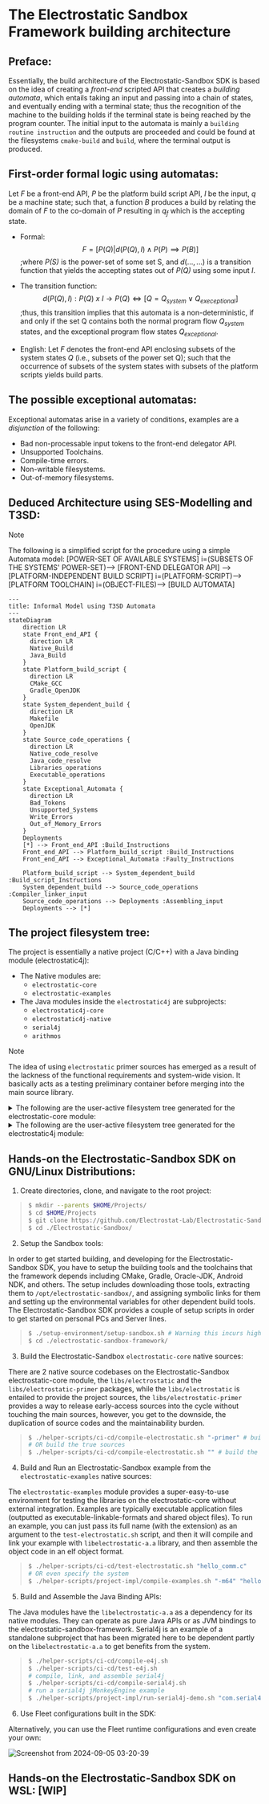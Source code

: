 # The Electrostatic Sandbox Framework building architecture

## Preface:
Essentially, the build architecture of the Electrostatic-Sandbox SDK is based on the idea of creating a _front-end_ scripted API that creates a _building automata_, which entails taking an input and passing into a chain of states, and eventually ending with a terminal state; thus the recognition of the machine to the building holds if the terminal state is being reached by the program counter. The initial input to the automata is mainly a `building routine instruction` and the outputs are proceeded and could be found at the filesystems `cmake-build` and `build`, where the terminal output is produced.

## First-order formal logic using automatas:
Let _F_ be a front-end API, _P_ be the platform build script API, _I_ be the input, _q_ be a machine state; such that, a function _B_ produces a build by relating the domain of _F_ to the co-domain of _P_ resulting in $q_f$ which is the accepting state.

* Formal:
$$F = [P(Q) | d(P(Q), I) \land P(P) \implies P(B)]$$ ;where _P(S)_ is the power-set of some set S, and $d(..., ...)$ is a transition function that yields the accepting states out of _P(Q)_ using some input _I_.

* The transition function: $$d(P(Q), I): P(Q)\ x\ I \rightarrow P(Q) \iff [Q = Q_{system} \vee Q_{execeptional}]$$ ;thus, this transition implies that this automata is a non-deterministic, if and only if the set Q contains both the normal program flow $Q_{system}$ states, and the exceptional program flow states $Q_{exceptional}$. 

* English: Let _F_ denotes the front-end API enclosing subsets of the system states _Q_ (i.e., subsets of the power set Q); such that the occurrence of subsets of the system states with subsets of the platform scripts yields build parts. 

## The possible exceptional automatas:
Exceptional automatas arise in a variety of conditions, examples are a _disjunction_ of the following:
* Bad non-processable input tokens to the front-end delegator API.
* Unsupported Toolchains.
* Compile-time errors.
* Non-writable filesystems.
* Out-of-memory filesystems.

## Deduced Architecture using SES-Modelling and T3SD:

> [!NOTE]
> The following is a simplified script for the procedure using a simple Automata model:
> [POWER-SET OF AVAILABLE SYSTEMS] i=(SUBSETS OF THE SYSTEMS' POWER-SET)--> [FRONT-END DELEGATOR API] --> [PLATFORM-INDEPENDENT BUILD SCRIPT] i=(PLATFORM-SCRIPT)--> [PLATFORM TOOLCHAIN] i=(OBJECT-FILES)--> [BUILD AUTOMATA] 
>

```mermaid
---
title: Informal Model using T3SD Automata 
---
stateDiagram
    direction LR
    state Front_end_API {
      direction LR
      Native_Build
      Java_Build
    }
    state Platform_build_script {
      direction LR
      CMake_GCC
      Gradle_OpenJDK
    }
    state System_dependent_build {
      direction LR
      Makefile
      OpenJDK
    }
    state Source_code_operations {
      direction LR
      Native_code_resolve
      Java_code_resolve
      Libraries_operations
      Executable_operations
    }
    state Exceptional_Automata {
      direction LR
      Bad_Tokens
      Unsupported_Systems
      Write_Errors
      Out_of_Memory_Errors
    }
    Deployments
    [*] --> Front_end_API :Build_Instructions
    Front_end_API --> Platform_build_script :Build_Instructions
    Front_end_API --> Exceptional_Automata :Faulty_Instructions
    
    Platform_build_script --> System_dependent_build :Build_script_Instructions
    System_dependent_build --> Source_code_operations :Compiler_linker_input
    Source_code_operations --> Deployments :Assembling_input
    Deployments --> [*]
```
## The project filesystem tree: 
The project is essentially a native project (C/C++) with a Java binding module (electrostatic4j):
* The Native modules are:
    - `electrostatic-core`
    - `electrostatic-examples`
* The Java modules inside the `electrostatic4j` are subprojects:
    - `electrostatic4j-core`
    - `electrostatic4j-native`
    - `serial4j`
    - `arithmos`

> [!NOTE]
> The idea of using `electrostatic` primer sources has emerged as a result of the lackness of the functional requirements and system-wide vision. It basically acts as a testing preliminary container before merging into the main source library.

<details>
  <summary>The following are the user-active filesystem tree generated for the electrostatic-core module:</summary>
    
```bash
├── src
│   ├── include
│   │   └── electrostatic
│   │       ├── algorithm
│   │       │   ├── arithmos
│   │       │   │   ├── adt
│   │       │   │   │   ├── list.h
│   │       │   │   │   ├── map.h
│   │       │   │   │   ├── queue.h
│   │       │   │   │   └── stack.h
│   │       │   │   ├── algebra
│   │       │   │   │   └── switching.h
│   │       │   │   ├── list
│   │       │   │   │   ├── contiguous_buffer.h
│   │       │   │   │   └── linked_buffer.h
│   │       │   │   ├── memory
│   │       │   │   │   └── patcher.h
│   │       │   │   ├── queue
│   │       │   │   │   ├── concurrent_linked_queue.h
│   │       │   │   │   └── linked_queue.h
│   │       │   │   ├── README.md
│   │       │   │   └── vectorspaces
│   │       │   │       ├── coordinate.h
│   │       │   │       └── vector2d
│   │       │   │           └── vector2d.h
│   │       │   ├── automata
│   │       │   │   └── info.txt
│   │       │   ├── di
│   │       │   │   └── info.txt
│   │       │   └── ecs
│   │       │       └── info.txt
│   │       ├── comm
│   │       │   ├── comm.h
│   │       │   └── info.txt
│   │       ├── sys
│   │       │   ├── electrofs
│   │       │   │   └── info.txt
│   │       │   ├── electrohid
│   │       │   │   └── info.txt
│   │       │   ├── electromemory
│   │       │   │   └── info.txt
│   │       │   ├── electroparallel
│   │       │   │   └── info.txt
│   │       │   ├── electropci
│   │       │   │   └── info.txt
│   │       │   ├── electroserial
│   │       │   │   ├── info.txt
│   │       │   │   └── linux
│   │       │   │       └── info.md
│   │       │   ├── electrosockets
│   │       │   │   └── info.txt
│   │       │   └── electrousbfs
│   │       │       └── info.txt
│   │       └── util
│   │           ├── console
│   │           │   └── colors.h
│   │           ├── errno
│   │           │   └── errno.h
│   │           ├── loader
│   │           │   └── dll_loader.h
│   │           └── unit-testing
│   │               └── unit_test.h
│   └── libs
│       ├── electrostatic
│       │   ├── algorithm
│       │   │   ├── arithmos
│       │   │   │   └── info.txt
│       │   │   ├── automata
│       │   │   │   └── info.txt
│       │   │   ├── di
│       │   │   │   └── info.txt
│       │   │   └── ecs
│       │   │       └── info.txt
│       │   ├── comm
│       │   │   ├── info.txt
│       │   │   └── init_protocol.c
│       │   ├── platform
│       │   │   ├── android
│       │   │   │   └── sys
│       │   │   │       ├── electrofs
│       │   │   │       │   └── info.txt
│       │   │   │       ├── electrohid
│       │   │   │       │   └── info.txt
│       │   │   │       ├── electromemory
│       │   │   │       │   └── info.txt
│       │   │   │       ├── electroparallel
│       │   │   │       │   └── info.txt
│       │   │   │       ├── electropci
│       │   │   │       │   └── info.txt
│       │   │   │       ├── electroserial
│       │   │   │       │   └── info.txt
│       │   │   │       ├── electrosockets
│       │   │   │       │   └── info.txt
│       │   │   │       └── electrousbfs
│       │   │   │           └── info.txt
│       │   │   ├── linux
│       │   │   │   └── sys
│       │   │   │       ├── electrofs
│       │   │   │       │   └── info.txt
│       │   │   │       ├── electrohid
│       │   │   │       │   └── info.txt
│       │   │   │       ├── electromemory
│       │   │   │       │   └── info.txt
│       │   │   │       ├── electroparallel
│       │   │   │       │   └── info.txt
│       │   │   │       ├── electropci
│       │   │   │       │   └── info.txt
│       │   │   │       ├── electroserial
│       │   │   │       │   └── info.txt
│       │   │   │       ├── electrosockets
│       │   │   │       │   └── info.txt
│       │   │   │       └── electrousbfs
│       │   │   │           └── info.txt
│       │   │   └── mcu
│       │   │       └── info.txt
│       │   └── util
│       │       └── info.txt
│       └── electrostatic-primer
│           ├── algorithm
│           │   ├── arithmos
│           │   │   ├── algebra
│           │   │   │   └── switching
│           │   │   │       ├── switching_and.c
│           │   │   │       ├── switching_not.c
│           │   │   │       ├── switching_or.c
│           │   │   │       └── switching_xor.c
│           │   │   ├── info.txt
│           │   │   ├── list
│           │   │   │   ├── contiguous_buffer.c
│           │   │   │   ├── linked_buffer.c
│           │   │   │   └── list.c
│           │   │   ├── queue
│           │   │   │   ├── linked_queue.c
│           │   │   │   └── queue.c
│           │   │   └── vector2d
│           │   │       ├── vector2d_add.c
│           │   │       ├── vector2d_angle.c
│           │   │       ├── vector2d_are_dependent.c
│           │   │       ├── vector2d_are_parallel.c
│           │   │       ├── vector2d_are_perpendicular.c
│           │   │       ├── vector2d_cross_product.c
│           │   │       ├── vector2d_distance.c
│           │   │       ├── vector2d_divide.c
│           │   │       ├── vector2d_dot_product.c
│           │   │       ├── vector2d_extrapolate.c
│           │   │       ├── vector2d_interpolate.c
│           │   │       ├── vector2d_length.c
│           │   │       ├── vector2d_normalize.c
│           │   │       ├── vector2d_polar.c
│           │   │       ├── vector2d_product.c
│           │   │       ├── vector2d_scalar_add.c
│           │   │       ├── vector2d_scalar_divide.c
│           │   │       ├── vector2d_scalar_moduluo.c
│           │   │       ├── vector2d_scalar_multiply.c
│           │   │       ├── vector2d_scalar_subtract.c
│           │   │       └── vector2d_subtract.c
│           │   ├── automata
│           │   │   └── info.txt
│           │   ├── di
│           │   │   └── info.txt
│           │   └── ecs
│           │       └── info.txt
│           ├── comm
│           │   ├── info.txt
│           │   └── init_protocol.c
│           ├── platform
│           │   ├── android
│           │   │   └── sys
│           │   │       ├── electrofs
│           │   │       │   └── info.txt
│           │   │       ├── electrohid
│           │   │       │   └── info.txt
│           │   │       ├── electromemory
│           │   │       │   └── info.txt
│           │   │       ├── electroparallel
│           │   │       │   └── info.txt
│           │   │       ├── electropci
│           │   │       │   └── info.txt
│           │   │       ├── electroserial
│           │   │       │   └── info.txt
│           │   │       ├── electrosockets
│           │   │       │   └── info.txt
│           │   │       └── electrousbfs
│           │   │           └── info.txt
│           │   ├── linux
│           │   │   └── sys
│           │   │       ├── electrofs
│           │   │       │   └── info.txt
│           │   │       ├── electrohid
│           │   │       │   └── info.txt
│           │   │       ├── electromemory
│           │   │       │   └── info.txt
│           │   │       ├── electroparallel
│           │   │       │   └── info.txt
│           │   │       ├── electropci
│           │   │       │   └── info.txt
│           │   │       ├── electroserial
│           │   │       │   └── info.txt
│           │   │       ├── electrosockets
│           │   │       │   └── info.txt
│           │   │       └── electrousbfs
│           │   │           └── info.txt
│           │   └── mcu
│           │       └── info.txt
│           └── util
│               ├── info.txt
│               ├── loader
│               │   └── dll_loader.c
│               ├── logging
│               └── unit-testing
│                   └── unit_test.c
```
</details>

<details>
  <summary>The following are the user-active filesystem tree generated for the electrostatic4j module:</summary>
  
```shell
├── arithmos4j
│   ├── arithmos4j-core
│   │   ├── build.gradle
│   │   └── java
│   │       └── electrostatic4j
│   │           └── arithmos
│   │               └── HelloWorld.java
│   ├── arithmos4j-examples
│   │   ├── build.gradle
│   │   └── java
│   │       └── electrostatic4j
│   │           └── arithmos
│   │               └── HelloWorld.java
│   └── arithmos4j-native
│       ├── build.gradle
│       └── src
│           ├── include
│           │   └── jni
│           └── lib
│               └── jni
├── electrostatic4j-core
│   ├── build.gradle
│   └── src
│       └── main
│           └── java
│               └── electrostatic4j
│                   ├── NativeLibrary.java
│                   └── util
│                       └── loader
│                           ├── NativeImageLoader.java
│                           └── package-info.java
├── electrostatic4j-examples
│   ├── build.gradle
│   └── src
│       └── main
│           └── java
│               └── electrostatic4j
│                   └── examples
│                       └── Launcher.java
├── electrostatic4j-native
│   ├── build.gradle
│   ├── dependencies
│   │   ├── include
│   │   │   └── electrostatic
│   │   │       ├── algorithm
│   │   │       │   ├── arithmos
│   │   │       │   │   ├── adt
│   │   │       │   │   │   ├── list.h
│   │   │       │   │   │   ├── map.h
│   │   │       │   │   │   ├── queue.h
│   │   │       │   │   │   └── stack.h
│   │   │       │   │   ├── algebra
│   │   │       │   │   │   └── switching.h
│   │   │       │   │   ├── list
│   │   │       │   │   │   ├── contiguous_buffer.h
│   │   │       │   │   │   └── linked_buffer.h
│   │   │       │   │   ├── memory
│   │   │       │   │   │   └── patcher.h
│   │   │       │   │   ├── queue
│   │   │       │   │   │   ├── concurrent_linked_queue.h
│   │   │       │   │   │   └── linked_queue.h
│   │   │       │   │   ├── README.md
│   │   │       │   │   └── vectorspaces
│   │   │       │   │       ├── coordinate.h
│   │   │       │   │       └── vector2d
│   │   │       │   │           └── vector2d.h
│   │   │       │   ├── automata
│   │   │       │   │   └── info.txt
│   │   │       │   ├── di
│   │   │       │   │   └── info.txt
│   │   │       │   └── ecs
│   │   │       │       └── info.txt
│   │   │       ├── comm
│   │   │       │   ├── comm.h
│   │   │       │   └── info.txt
│   │   │       ├── sys
│   │   │       │   ├── electrofs
│   │   │       │   │   └── info.txt
│   │   │       │   ├── electrohid
│   │   │       │   │   └── info.txt
│   │   │       │   ├── electromemory
│   │   │       │   │   └── info.txt
│   │   │       │   ├── electroparallel
│   │   │       │   │   └── info.txt
│   │   │       │   ├── electropci
│   │   │       │   │   └── info.txt
│   │   │       │   ├── electroserial
│   │   │       │   │   ├── info.txt
│   │   │       │   │   └── linux
│   │   │       │   │       └── info.md
│   │   │       │   ├── electrosockets
│   │   │       │   │   └── info.txt
│   │   │       │   └── electrousbfs
│   │   │       │       └── info.txt
│   │   │       └── util
│   │   │           ├── console
│   │   │           │   └── colors.h
│   │   │           ├── errno
│   │   │           │   └── errno.h
│   │   │           ├── loader
│   │   │           │   └── dll_loader.h
│   │   │           └── unit-testing
│   │   │               └── unit_test.h
│   │   └── libs
│   │       ├── android
│   │       │   ├── aarch64-linux-android21
│   │       │   ├── armv7a-linux-androideabi21
│   │       │   ├── i686-linux-android21
│   │       │   └── x86_64-linux-android21
│   │       └── linux
│   │           ├── x86
│   │           │   ├── libelectrostatic-a.a
│   │           │   └── libelectrostatic.so
│   │           └── x86-64
│   │               ├── libelectrostatic-a.a
│   │               └── libelectrostatic.so
│   └── src
│       ├── include
│       │   └── jni
│       │       └── electrostatic4j_NativeLibrary.h
│       └── lib
│           └── jni
│               └── electrostatic4j_NativeLibrary.c
├── gradle
│   └── wrapper
│       ├── gradle-wrapper.jar
│       └── gradle-wrapper.properties
├── gradle.properties
├── gradlew
├── gradlew.bat
├── README.md
├── serial4j
│   ├── LICENSE
│   ├── README.md
│   ├── serial4j-core
│   │   ├── build.gradle
│   │   └── src
│   │       └── main
│   │           └── java
│   │               └── com
│   │                   └── serial4j
│   │                       ├── core
│   │                       │   ├── errno
│   │                       │   │   ├── Errno.java
│   │                       │   │   ├── ErrnoToException.java
│   │                       │   │   ├── NativeErrno.java
│   │                       │   │   └── package-info.java
│   │                       │   ├── flag
│   │                       │   │   ├── AppendableFlag.java
│   │                       │   │   ├── FlagConst.java
│   │                       │   │   └── package-info.java
│   │                       │   ├── hid
│   │                       │   │   ├── device
│   │                       │   │   │   ├── dataframe
│   │                       │   │   │   │   ├── DataFrameDevice.java
│   │                       │   │   │   │   ├── NotDataFrameDeviceException.java
│   │                       │   │   │   │   ├── package-info.java
│   │                       │   │   │   │   └── registry
│   │                       │   │   │   │       ├── JoystickRegistry.java
│   │                       │   │   │   │       └── package-info.java
│   │                       │   │   │   └── standard
│   │                       │   │   │       ├── component
│   │                       │   │   │       │   ├── analog
│   │                       │   │   │       │   │   ├── AnalogModuleDevice.java
│   │                       │   │   │       │   │   ├── AnalogRegistry.java
│   │                       │   │   │       │   │   ├── InvalidResolutionException.java
│   │                       │   │   │       │   │   └── package-info.java
│   │                       │   │   │       │   ├── digital
│   │                       │   │   │       │   │   ├── Gpio8ModuleDevice.java
│   │                       │   │   │       │   │   ├── GpioModule.java
│   │                       │   │   │       │   │   ├── GpioRegistry.java
│   │                       │   │   │       │   │   └── package-info.java
│   │                       │   │   │       │   └── package-info.java
│   │                       │   │   │       ├── mouse
│   │                       │   │   │       │   ├── MouseRegistry.java
│   │                       │   │   │       │   ├── package-info.java
│   │                       │   │   │       │   └── StandardMouseDevice.java
│   │                       │   │   │       └── package-info.java
│   │                       │   │   ├── HumanInterfaceDevice.java
│   │                       │   │   ├── package-info.java
│   │                       │   │   └── StandardSerialDevice.java
│   │                       │   ├── modem
│   │                       │   │   ├── ModemControllerFlag.java
│   │                       │   │   ├── NativeModemBits.java
│   │                       │   │   └── package-info.java
│   │                       │   ├── package-info.java
│   │                       │   ├── serial
│   │                       │   │   ├── entity
│   │                       │   │   │   ├── EntityStatus.java
│   │                       │   │   │   ├── impl
│   │                       │   │   │   │   ├── package-info.java
│   │                       │   │   │   │   ├── SerialReadEntity.java
│   │                       │   │   │   │   ├── SerialWriteEntity.java
│   │                       │   │   │   │   └── WritableCapsule.java
│   │                       │   │   │   ├── package-info.java
│   │                       │   │   │   └── SerialMonitorEntity.java
│   │                       │   │   ├── monitor
│   │                       │   │   │   ├── package-info.java
│   │                       │   │   │   ├── SerialDataListener.java
│   │                       │   │   │   ├── SerialMonitorException.java
│   │                       │   │   │   ├── SerialMonitor.java
│   │                       │   │   │   └── VirtualMonitor.java
│   │                       │   │   ├── package-info.java
│   │                       │   │   ├── SerialPort.java
│   │                       │   │   └── throwable
│   │                       │   │       ├── BadFileDescriptorException.java
│   │                       │   │       ├── BadFileNumberException.java
│   │                       │   │       ├── BrokenPipeException.java
│   │                       │   │       ├── FileAlreadyOpenedException.java
│   │                       │   │       ├── FileIsDirectoryException.java
│   │                       │   │       ├── FileTableOverflowException.java
│   │                       │   │       ├── FileTooLargeException.java
│   │                       │   │       ├── IllegalSeekException.java
│   │                       │   │       ├── InputOutputException.java
│   │                       │   │       ├── InterruptedSystemCallException.java
│   │                       │   │       ├── InvalidArgumentException.java
│   │                       │   │       ├── InvalidPortException.java
│   │                       │   │       ├── NoAvailableTtyDevicesException.java
│   │                       │   │       ├── NoSpaceLeftException.java
│   │                       │   │       ├── NoSuchDeviceException.java
│   │                       │   │       ├── NoSuchFileException.java
│   │                       │   │       ├── NotInterpretableErrnoError.java
│   │                       │   │       ├── NotTtyDeviceException.java
│   │                       │   │       ├── OperationFailedException.java
│   │                       │   │       ├── package-info.java
│   │                       │   │       ├── PermissionDeniedException.java
│   │                       │   │       ├── ReadOnlyFileSystemException.java
│   │                       │   │       ├── SerialThrowable.java
│   │                       │   │       ├── TooManyOpenedFilesException.java
│   │                       │   │       └── TryAgainException.java
│   │                       │   └── terminal
│   │                       │       ├── control
│   │                       │       │   ├── BaudRate.java
│   │                       │       │   ├── NativeTerminalFlags.java
│   │                       │       │   ├── package-info.java
│   │                       │       │   ├── TerminalControlFlag.java
│   │                       │       │   ├── TerminalFlag.java
│   │                       │       │   ├── TerminalInputFlag.java
│   │                       │       │   ├── TerminalLocalFlag.java
│   │                       │       │   └── TerminalOutputFlag.java
│   │                       │       ├── FilePermissions.java
│   │                       │       ├── NativeBufferInputStream.java
│   │                       │       ├── NativeBufferOutputStream.java
│   │                       │       ├── NativeFileAccessPermissions.java
│   │                       │       ├── NativeFilePermissions.java
│   │                       │       ├── NativeTerminalDevice.java
│   │                       │       ├── package-info.java
│   │                       │       ├── ReadConfiguration.java
│   │                       │       └── TerminalDevice.java
│   │                       └── util
│   │                           ├── Constants.java
│   │                           ├── loader
│   │                           │   ├── NativeImageLoader.java
│   │                           │   └── package-info.java
│   │                           └── package-info.java
│   ├── serial4j-examples
│   │   ├── build.gradle
│   │   ├── embedded
│   │   │   └── signal-transduction
│   │   │       └── README.md
│   │   ├── libs
│   │   │   ├── bin
│   │   │   └── serial4j-native-linux.jar
│   │   └── src
│   │       └── main
│   │           ├── java
│   │           │   └── com
│   │           │       └── serial4j
│   │           │           └── example
│   │           │               ├── exception
│   │           │               │   ├── TestBadFileNumberException.java
│   │           │               │   ├── TestIllegalSeekException.java
│   │           │               │   ├── TestInvalidPortException.java
│   │           │               │   ├── TestIssue30.java
│   │           │               │   ├── TestNoSuchFileException.java
│   │           │               │   ├── TestNotInterpretableErrnoError.java
│   │           │               │   ├── TestNotTtyDeviceException.java
│   │           │               │   ├── TestTooManyOpenedFilesException.java
│   │           │               │   └── TestTryAgainException.java
│   │           │               ├── jme
│   │           │               │   ├── JoystickCarExample.java
│   │           │               │   └── RollingTheMonkey.java
│   │           │               ├── Launcher.java
│   │           │               ├── modem
│   │           │               │   └── TestModemControl.java
│   │           │               ├── monitor
│   │           │               │   ├── HelloSerialMonitor.java
│   │           │               │   ├── TestRawVirtualMonitor.java
│   │           │               │   └── TestVirtualMonitor.java
│   │           │               └── serial4j
│   │           │                   ├── HelloNativeSerial4J.java
│   │           │                   ├── HelloSerial4jIO.java
│   │           │                   ├── TestNativeInputStream.java
│   │           │                   └── TestWriteableCapsuleClones.java
│   │           └── resources
│   │               └── RocketLeauge
│   │                   └── assets
│   │                       ├── Models
│   │                       │   ├── camaro.gltf
│   │                       │   └── camaro-tyre.gltf
│   │                       ├── Scenes
│   │                       │   ├── grassTexted231.j3o
│   │                       │   ├── LondonTerrain.j3o
│   │                       │   └── SoccerPlayGround.j3o
│   │                       └── Textures
│   │                           ├── bronzeCopperTex.jpg
│   │                           ├── carLightTex.jpg
│   │                           ├── carTex.jpg
│   │                           ├── Dirt_Bottom-3072.jpg
│   │                           ├── Fire.png
│   │                           ├── metalBareTex.jpg
│   │                           ├── sky.jpg
│   │                           ├── soccer.jpg
│   │                           └── soccerTex.jpg
│   ├── serial4j-native
│   │   ├── build.gradle
│   │   ├── dependencies
│   │   │   ├── include
│   │   │   │   └── electrostatic
│   │   │   │       ├── algorithm
│   │   │   │       │   ├── arithmos
│   │   │   │       │   │   ├── adt
│   │   │   │       │   │   │   ├── list.h
│   │   │   │       │   │   │   ├── map.h
│   │   │   │       │   │   │   ├── queue.h
│   │   │   │       │   │   │   └── stack.h
│   │   │   │       │   │   ├── algebra
│   │   │   │       │   │   │   └── switching.h
│   │   │   │       │   │   ├── list
│   │   │   │       │   │   │   ├── contiguous_buffer.h
│   │   │   │       │   │   │   └── linked_buffer.h
│   │   │   │       │   │   ├── memory
│   │   │   │       │   │   │   └── patcher.h
│   │   │   │       │   │   ├── queue
│   │   │   │       │   │   │   ├── concurrent_linked_queue.h
│   │   │   │       │   │   │   └── linked_queue.h
│   │   │   │       │   │   ├── README.md
│   │   │   │       │   │   └── vectorspaces
│   │   │   │       │   │       ├── coordinate.h
│   │   │   │       │   │       └── vector2d
│   │   │   │       │   │           └── vector2d.h
│   │   │   │       │   ├── automata
│   │   │   │       │   │   └── info.txt
│   │   │   │       │   ├── di
│   │   │   │       │   │   └── info.txt
│   │   │   │       │   └── ecs
│   │   │   │       │       └── info.txt
│   │   │   │       ├── comm
│   │   │   │       │   ├── comm.h
│   │   │   │       │   └── info.txt
│   │   │   │       ├── sys
│   │   │   │       │   ├── electrofs
│   │   │   │       │   │   └── info.txt
│   │   │   │       │   ├── electrohid
│   │   │   │       │   │   └── info.txt
│   │   │   │       │   ├── electromemory
│   │   │   │       │   │   └── info.txt
│   │   │   │       │   ├── electroparallel
│   │   │   │       │   │   └── info.txt
│   │   │   │       │   ├── electropci
│   │   │   │       │   │   └── info.txt
│   │   │   │       │   ├── electroserial
│   │   │   │       │   │   ├── info.txt
│   │   │   │       │   │   └── linux
│   │   │   │       │   │       └── info.md
│   │   │   │       │   ├── electrosockets
│   │   │   │       │   │   └── info.txt
│   │   │   │       │   └── electrousbfs
│   │   │   │       │       └── info.txt
│   │   │   │       └── util
│   │   │   │           ├── console
│   │   │   │           │   └── colors.h
│   │   │   │           ├── errno
│   │   │   │           │   └── errno.h
│   │   │   │           ├── loader
│   │   │   │           │   └── dll_loader.h
│   │   │   │           └── unit-testing
│   │   │   │               └── unit_test.h
│   │   │   └── libs
│   │   │       ├── android
│   │   │       │   ├── aarch64-linux-android21
│   │   │       │   ├── armv7a-linux-androideabi21
│   │   │       │   ├── i686-linux-android21
│   │   │       │   └── x86_64-linux-android21
│   │   │       └── linux
│   │   │           ├── x86
│   │   │           │   ├── libelectrostatic-a.a
│   │   │           │   └── libelectrostatic.so
│   │   │           └── x86-64
│   │   │               ├── libelectrostatic-a.a
│   │   │               └── libelectrostatic.so
│   │   └── src
│   │       ├── include
│   │       │   ├── AddressesBuffer.h
│   │       │   ├── BufferUtils.h
│   │       │   ├── ErrnoUtils.h
│   │       │   ├── info.md
│   │       │   ├── jni
│   │       │   │   ├── com_serial4j_core_errno_NativeErrno.h
│   │       │   │   ├── com_serial4j_core_modem_NativeModemBits.h
│   │       │   │   ├── com_serial4j_core_terminal_control_NativeTerminalFlags_ControlFlags.h
│   │       │   │   ├── com_serial4j_core_terminal_control_NativeTerminalFlags_ControlFlags_MaskBits.h
│   │       │   │   ├── com_serial4j_core_terminal_control_NativeTerminalFlags_InputFlags.h
│   │       │   │   ├── com_serial4j_core_terminal_control_NativeTerminalFlags_LocalFlags.h
│   │       │   │   ├── com_serial4j_core_terminal_control_NativeTerminalFlags_OutputFlags.h
│   │       │   │   ├── com_serial4j_core_terminal_control_NativeTerminalFlags_OutputFlags_MaskBits.h
│   │       │   │   ├── com_serial4j_core_terminal_NativeFileAccessPermissions.h
│   │       │   │   ├── com_serial4j_core_terminal_NativeFilePermissions.h
│   │       │   │   ├── com_serial4j_core_terminal_NativeTerminalDevice_FileSeekCriterion.h
│   │       │   │   ├── com_serial4j_core_terminal_NativeTerminalDevice.h
│   │       │   │   └── info.md
│   │       │   ├── JniUtils.h
│   │       │   ├── linux
│   │       │   │   ├── info.md
│   │       │   │   ├── ModemController.h
│   │       │   │   ├── SerialUtils.h
│   │       │   │   ├── TerminalDevice.h
│   │       │   │   └── Thread.h
│   │       │   └── windows
│   │       │       └── info.md
│   │       └── lib
│   │           ├── AddressesBuffer.cpp
│   │           ├── info.md
│   │           ├── jni
│   │           │   ├── com_serial4j_core_errno_NativeErrno.cpp
│   │           │   ├── com_serial4j_core_modem_NativeModemBits.cpp
│   │           │   ├── com_serial4j_core_terminal_control_NativeTerminalFlags_ControlFlags.cpp
│   │           │   ├── com_serial4j_core_terminal_control_NativeTerminalFlags_ControlFlags_MaskBits.cpp
│   │           │   ├── com_serial4j_core_terminal_control_NativeTerminalFlags_InputFlags.cpp
│   │           │   ├── com_serial4j_core_terminal_control_NativeTerminalFlags_LocalFlags.cpp
│   │           │   ├── com_serial4j_core_terminal_control_NativeTerminalFlags_OutputFlags.cpp
│   │           │   ├── com_serial4j_core_terminal_control_NativeTerminalFlags_OutputFlags_MaskBits.cpp
│   │           │   ├── com_serial4j_core_terminal_NativeFileAccessPermissions.cpp
│   │           │   ├── com_serial4j_core_terminal_NativeFilePermissions.cpp
│   │           │   ├── com_serial4j_core_terminal_NativeTerminalDevice.cpp
│   │           │   └── com_serial4j_core_terminal_NativeTerminalDevice_FileSeekCriterion.cpp
│   │           └── linux
│   │               ├── ModemController.cpp
│   │               ├── TerminalDevice.cpp
│   │               └── Thread.c
│   └── serial4j-native-examples
│       ├── dependencies
│       │   ├── include
│       │   │   └── electrostatic
│       │   │       ├── algorithm
│       │   │       │   ├── arithmos
│       │   │       │   │   ├── adt
│       │   │       │   │   │   ├── list.h
│       │   │       │   │   │   ├── map.h
│       │   │       │   │   │   ├── queue.h
│       │   │       │   │   │   └── stack.h
│       │   │       │   │   ├── algebra
│       │   │       │   │   │   └── switching.h
│       │   │       │   │   ├── list
│       │   │       │   │   │   ├── contiguous_buffer.h
│       │   │       │   │   │   └── linked_buffer.h
│       │   │       │   │   ├── memory
│       │   │       │   │   │   └── patcher.h
│       │   │       │   │   ├── queue
│       │   │       │   │   │   ├── concurrent_linked_queue.h
│       │   │       │   │   │   └── linked_queue.h
│       │   │       │   │   ├── README.md
│       │   │       │   │   └── vectorspaces
│       │   │       │   │       ├── coordinate.h
│       │   │       │   │       └── vector2d
│       │   │       │   │           └── vector2d.h
│       │   │       │   ├── automata
│       │   │       │   │   └── info.txt
│       │   │       │   ├── di
│       │   │       │   │   └── info.txt
│       │   │       │   └── ecs
│       │   │       │       └── info.txt
│       │   │       ├── comm
│       │   │       │   ├── comm.h
│       │   │       │   └── info.txt
│       │   │       ├── sys
│       │   │       │   ├── electrofs
│       │   │       │   │   └── info.txt
│       │   │       │   ├── electrohid
│       │   │       │   │   └── info.txt
│       │   │       │   ├── electromemory
│       │   │       │   │   └── info.txt
│       │   │       │   ├── electroparallel
│       │   │       │   │   └── info.txt
│       │   │       │   ├── electropci
│       │   │       │   │   └── info.txt
│       │   │       │   ├── electroserial
│       │   │       │   │   ├── info.txt
│       │   │       │   │   └── linux
│       │   │       │   │       └── info.md
│       │   │       │   ├── electrosockets
│       │   │       │   │   └── info.txt
│       │   │       │   └── electrousbfs
│       │   │       │       └── info.txt
│       │   │       └── util
│       │   │           ├── console
│       │   │           │   └── colors.h
│       │   │           ├── errno
│       │   │           │   └── errno.h
│       │   │           ├── loader
│       │   │           │   └── dll_loader.h
│       │   │           └── unit-testing
│       │   │               └── unit_test.h
│       │   └── libs
│       │       ├── android
│       │       │   ├── aarch64-linux-android21
│       │       │   ├── armv7a-linux-androideabi21
│       │       │   ├── i686-linux-android21
│       │       │   └── x86_64-linux-android21
│       │       └── linux
│       │           ├── x86
│       │           │   ├── libelectrostatic-a.a
│       │           │   └── libelectrostatic.so
│       │           └── x86-64
│       │               ├── libelectrostatic-a.a
│       │               └── libelectrostatic.so
│       └── src
│           ├── hello_plainio.cpp
│           ├── hello_serial4jio.cpp
│           └── hello_serialmonitor.cpp
└── settings.gradle

```
</details>

## Hands-on the Electrostatic-Sandbox SDK on GNU/Linux Distributions:

1) Create directories, clone, and navigate to the root project: 
> ```bash
> $ mkdir --parents $HOME/Projects/
> $ cd $HOME/Projects
> $ git clone https://github.com/Electrostat-Lab/Electrostatic-Sandbox.git
> $ cd ./Electrostatic-Sandbox/
> ```

2) Setup the Sandbox tools:

In order to get started building, and developing for the Electrostatic-Sandbox SDK, you have to setup the building tools and the toolchains that the framework depends including CMake, Gradle, Oracle-JDK, Android NDK, and others. The setup includes downloading those tools, extracting them to `/opt/electrostatic-sandbox/`, and assigning symbolic links for them and setting up the environmental variables for other dependent build tools. The Electrostatic-Sandbox SDK provides a couple of setup scripts in order to get started on personal PCs and Server lines.

> ```bash
> $ ./setup-environment/setup-sandbox.sh # Warning this incurs high data usages!
> $ cd ./electrostatic-sandbox-framework/
> ```

3) Build the Electrostatic-Sandbox `electrostatic-core` native sources:

There are 2 native source codebases on the Electrostatic-Sandbox electrostatic-core module, the `libs/electrostatic` and the `libs/electrostatic-primer`
packages, while the `libs/electrostatic` is entailed to provide the project sources, the `libs/electrostatic-primer` provides a way to release early-access sources into the cycle without touching the main sources, however, you get to the downside, the duplication of source codes and the maintainability burden.
> ```bash
> $ ./helper-scripts/ci-cd/compile-electrostatic.sh "-primer" # build the primer sources into the libraries archives
> # OR build the true sources
> $ ./helper-scripts/ci-cd/compile-electrostatic.sh "" # build the true sources into the archives

4) Build and Run an Electrostatic-Sandbox example from the `electrostatic-examples` native sources:

The `electrostatic-examples` module provides a super-easy-to-use environment for testing the libraries on the electrostatic-core without external integration.
Examples are typically executable application files (outputted as executable-linkable-formats and shared object files). To run an example, you can just pass its full name (with the extension) as an argument to the `test-electrostatic.sh` script, and then it will compile and link your example with `libelectrostatic-a.a` library, and then assemble the object code in an elf object format.

> ```bash
> $ ./helper-scripts/ci-cd/test-electrostatic.sh "hello_comm.c"
> # OR even specify the system
> $ ./helper-scripts/project-impl/compile-examples.sh "-m64" "hello_comm.c" "linux" "x86-64"

5) Build and Assemble the Java Binding APIs:

The Java modules have the `libelectrostatic-a.a` as a dependency for its native modules. They can operate as pure Java APIs or as JVM bindings to the electrostatic-sandbox-framework. Serial4j is an example of a standalone subproject that has been migrated here to be dependent partly on the `libelectrostatic-a.a` to get benefits from the system.

> ```bash
> $ ./helper-scripts/ci-cd/compile-e4j.sh
> $ ./helper-scripts/ci-cd/test-e4j.sh
> # compile, link, and assemble serial4j
> $ ./helper-scripts/ci-cd/compile-serial4j.sh
> # run a serial4j jMonkeyEngine example
> $ ./helper-scripts/project-impl/run-serial4j-demo.sh "com.serial4j.example.jme.JoystickCarExample  /dev/ttyUSB0"
> ```

6) Use Fleet configurations built in the SDK:

Alternatively, you can use the Fleet runtime configurations and even create your own: 

![Screenshot from 2024-09-05 03-20-39](https://github.com/user-attachments/assets/809e2e09-f02a-491e-b3dc-826f439720ce)


## Hands-on the Electrostatic-Sandbox SDK on WSL: [WIP]
